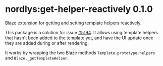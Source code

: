 nordlys:get-helper-reactively 0.1.0
===================================

Blaze extension for getting and setting template helpers reactively.

This package is a solution for issue [#5194](https://github.com/meteor/meteor/issues/5194). It allows using template helpers that hasn't been added to the template yet, and have the UI update once they are added during or after rendering.

It works by wrapping the two Blaze methods `Template.prototype.helpers` and `Blaze._getTemplateHelper`.

